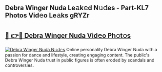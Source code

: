 ## Debra Winger Nuda Le𝚊k𝚎d N𝚞𝚍es - Part-KL7 Photos Vid𝚎o Le𝚊ks gRYZr

# <h2><a href="http://fbea864.evod.top/?m=Debra+Winger+Nuda">🔗 👉🔴 Debra Winger Nuda Vid𝚎o Ph𝚘t𝚘s</a></h2>

[![Debra Winger Nuda N𝚞d𝚎s](https://i.imgur.com/8V9OHl7.gif)](http://fbea864.evod.top/?m=Debra+Winger+Nuda)
Online personality Debra Winger Nuda with a passion for dance and lifestyle, creating engaging content. The public's Debra Winger Nuda trust in public figures is often eroded by scandals and controversies. 
